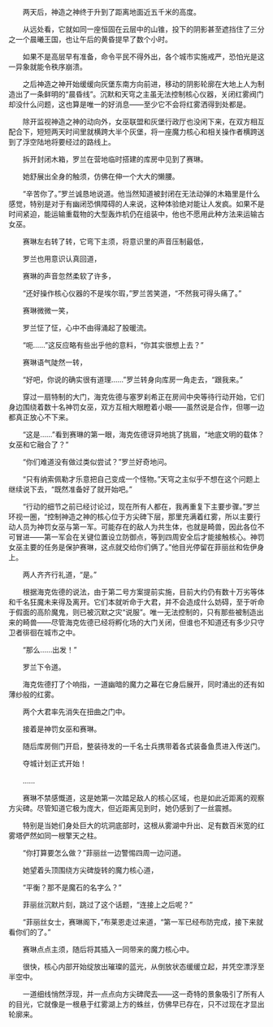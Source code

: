 　　两天后，神造之神终于升到了距离地面近五千米的高度。

　　从远处看，它就如同一座恒固在云层中的山锥，投下的阴影甚至遮挡住了三分之一个晨曦王国，也让午后的黄昏提早了数个小时。

　　如果不是高层早有准备，命令平民不得外出，各个城市实施戒严，恐怕光是这一异象就能令秩序崩溃。

　　之后神造之神开始缓缓向灰堡东南方向前进，移动的阴影轮廓在大地上人为制造出了一条鲜明的“晨昏线”。沉默和天穹之主虽无法控制核心仪器，关闭红雾阀门却没什么问题，这也算是唯一的好消息——至少它不会将红雾洒得到处都是。

　　除开监视神造之神的动向外，女巫联盟和灰堡行政厅也没闲下来，在双方相互配合下，短短两天时间里就横跨大半个灰堡，将一座魔力核心和相关操作者横跨送到了浮空陆地将要经过的路线上。

　　拆开封闭木箱，罗兰在营地临时搭建的库房中见到了赛琳。

　　她舒展出全身的触须，仿佛在伸一个大大的懒腰。

　　“辛苦你了。”罗兰诚恳地说道。他当然知道被封闭在无法动弹的木箱里是什么感觉，特别是对于有幽闭恐惧障碍的人来说，这种体验绝对能让人发疯。如果不是时间紧迫，能运输重载物的大型轰炸机仍在组装中，他也不愿用此种方法来运输古女巫。

　　赛琳左右转了转，它弯下主须，将意识里的声音压制最低，

　　罗兰也用意识认真回道，

　　赛琳的声音忽然柔软了许多，

　　“还好操作核心仪器的不是埃尔瑕，”罗兰苦笑道，“不然我可得头痛了。”

　　赛琳微微一笑，

　　罗兰怔了怔，心中不由得涌起了股暖流。

　　“呃……”这反应略有些出乎他的意料，“你其实很想上去？”

　　赛琳语气陡然一转，

　　“好吧，你说的确实很有道理……”罗兰转身向库房一角走去，“跟我来。”

　　穿过一扇特制的大门，海克佐德与塞罗刹希正在房间中央等待行动开始，它们身边围绕着数十名神罚女巫，双方互相大眼瞪着小眼——虽然说是合作，但哪一边都真正放心不下来。

　　“这是……”看到赛琳的第一眼，海克佐德讶异地挑了挑眉，“地底文明的载体？女巫和它融合了？”

　　“你们难道没有做过类似尝试？”罗兰好奇地问。

　　“只有纳索佩勒才乐意把自己变成一个怪物。”天穹之主似乎不想在这个问题上继续说下去，“既然准备好了就开始吧。”

　　“行动的细节之前已经讨论过，现在所有人都在，我再重复下主要步骤。”罗兰环视一圈，“控制神造之神的核心位于方尖碑下层，那里充满着红雾，所以主要行动人员为神罚女巫与第一军。可能存在的敌人为共生体，也就是畸兽，因此各位不可冒进——第一军会在关键位置设立防御点，等到四周安全后才能接触核心。神罚女巫主要的任务是保护赛琳，这点就交给你们俩了。”他目光停留在菲丽丝和佐伊身上。

　　两人齐齐行礼道，“是。”

　　根据海克佐德的说法，由于第二号方案提前实施，目前大约仍有数十万劣等体和千名狂魔未来得及离开。它们本就听命于大君，并不会造成什么妨碍，至于听命于假面的高阶魔鬼，则已被沉默之灾“说服”。唯一无法控制的，只有那些被制造出来的畸兽——尽管海克佐德已经将孵化场的大门关闭，但谁也不知道还有多少只守卫者徘徊在城市之中。

　　“那么……出发！”

　　罗兰下令道。

　　海克佐德打了个响指，一道幽暗的魔力之幕在它身后展开，同时涌出的还有如薄纱般的红雾。

　　两个大君率先消失在扭曲之门中。

　　接着是神罚女巫和赛琳。

　　随后库房侧门开启，整装待发的一千名士兵携带着各式装备鱼贯进入传送门。

　　夺城计划正式开始！

　　……

　　赛琳不禁感慨道，这是她第一次踏足敌人的核心区域，也是如此近距离的观察方尖碑。尽管知道它极为庞大，但近距离见到时，她仍感到了一丝震撼。

　　特别是当她们身处巨大的坑洞底部时，这根从雾湖中升出、足有数百米宽的红雾塔俨然如同一根擎天之柱。

　　“你打算要怎么做？”菲丽丝一边警惕四周一边问道。

　　她望着头顶围绕方尖碑旋转的魔力核心道，

　　“平衡？那不是魔石的名字么？”

　　菲丽丝沉默片刻，跳过了这个话题，“连接上之后呢？”

　　“菲丽丝女士，赛琳阁下，”布莱恩走过来道，“第一军已经布防完成，接下来就看你们的了。”

　　赛琳点点主须，随后将其插入一同带来的魔力核心中。

　　很快，核心内部开始绽放出璀璨的蓝光，从倒放状态缓缓立起，并凭空漂浮至半空中。

　　一道细线悄然浮现，并一点点向方尖碑爬去——这一奇特的景象吸引了所有人的目光，它就像是一根悬于红雾湖上方的蛛丝，仿佛早已存在，只不过现在才显出轮廓来。
